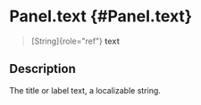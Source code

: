 Panel.text {#Panel.text}
==========

> [String]{role="ref"} **text**

Description
-----------

The title or label text, a localizable string.
